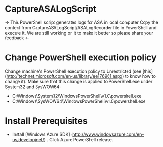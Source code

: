 # CaptureASALogScript
-> This PowerShell script generates logs for ASA in local computer Copy the content from CaptureASALogScript/ASALogRecorder file in PowerShell and execute it. We are still working on it to make it better so please share your feedback <-

# Change PowerShell execution policy
Change machine's PowerShell execution policy to Unrestricted (see [this] (http://technet.microsoft.com/en-us/library/ee176961.aspx) to know how to change it). Make sure that this change is applied to PowerShell.exe under System32 and SysWOW64:
* C:\Windows\System32\WindowsPowerShell\v1.0\powershell.exe
* C:\Windows\SysWOW64\WindowsPowerShell\v1.0\powershell.exe


# Install Prerequisites
* Install [Windows Azure SDK] (http://www.windowsazure.com/en-us/develop/net/) . Click Azure PowerShell release.
